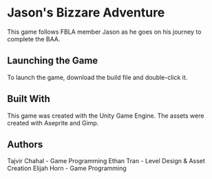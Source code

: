 # Jason's Bizzare Adventure
This game follows FBLA member Jason as he goes on his journey to complete the BAA.

## Launching the Game
To launch the game, download the build file and double-click it.

## Built With
This game was created with the Unity Game Engine. The assets were created with Aseprite and Gimp.

## Authors
Tajvir Chahal - Game Programming
Ethan Tran - Level Design & Asset Creation
Elijah Horn - Game Programming
